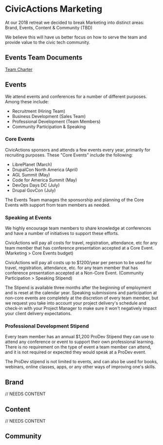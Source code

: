 # CivicActions Marketing

At our 2018 retreat we decided to break Marketing into distinct areas: Brand, Events, Content & Community (TBD)

We believe this will have us better focus on how to serve the team and provide value to the civic tech community. 

## Events Team Documents

[Team Charter](https://docs.google.com/document/d/1F9wVY7i7qmOAScaAhRgNrc60U247SkxJY3gnXMvO6_A/edit?usp=sharing)

## Events

We attend events and conferences for a number of different purposes. Among these include:

 * Recruitment (Hiring Team)
 * Business Development (Sales Team)
 * Professional Development (Team Members)
 * Community Participation & Speaking

### Core Events

CivicActions sponsors and attends a few events every year, primarily for recruiting purposes. These "Core Events" include the following:

 * LibrePlanet (March)
 * DrupalCon North America (April)
 * AGL Summit (May)
 * Code for America Summit (May)
 * DevOps Days DC (July)
 * Drupal GovCon (July)

The Events Team manages the sponsorship and planning of the Core Events with support from team members as needed. 

### Speaking at Events

We highly encourage team members to share knowledge at conferences and have a number of initiatives to support these efforts.

CivicActions will pay all costs for travel, registration, attendance, etc for any team member that has conference presentation accepted at a Core Event. (Marketing > Core Events budget) 

CivicActions will pay all costs up to $1200/year per person to be used for travel, registration, attendance, etc. for any team member that has conference presentation accepted at a Non-Core Event. (Community Participation > Speaking Stipend) 

The Stipend is available three months after the beginning of employment and is reset at the calendar year. Speaking submissions and participation at non-core events are completely at the discretion of every team member, but we request you take into account your project delivery's schedule and check-in with your Project Manager to make sure it won't negatively impact your client delivery expectations.

### Professional Development Stipend

Every team member has an annual $1,200 ProDev Stipend they can use to attend any conference or event to support their own professional learning. There is no requirement on the type of event a team member can attend, and it is not required or expected they would speak at a ProDev event. 

The ProDev stipend is not limited to events, and can also be used for books, webinars, online classes, apps, or any other ways of improving one's skills.

## Brand

// NEEDS CONTENT

## Content

// NEEDS CONTENT

## Community
